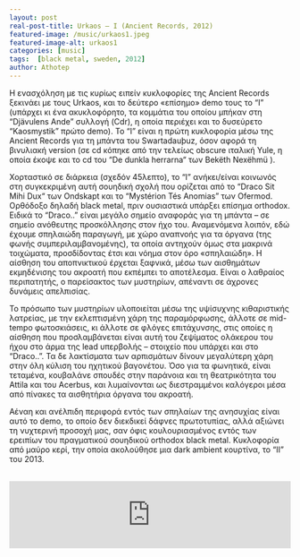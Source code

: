 ```yaml
---
layout: post
real-post-title: Urkaos – I (Ancient Records, 2012)
featured-image: /music/urkaos1.jpeg
featured-image-alt: urkaos1
categories: [music]
tags:  [black metal, sweden, 2012]
author: Athotep
---
```


Η ενασχόληση με τις κυρίως ειπείν κυκλοφορίες της Ancient Records ξεκινάει με τους Urkaos, και το δεύτερο «επίσημο» demo τους το “I” (υπάρχει κι ένα ακυκλοφόρητο, τα κομμάτια του οποίου μπήκαν στη “Djävulens Ande” συλλογή (Cdr), η οποία περιέχει και το δυσεύρετο “Kaosmystik” πρώτο demo). Το “I” είναι η πρώτη κυκλοφορία μέσω της Ancient Records για τη μπάντα του Swartadauþuz, όσον αφορά τη βινυλιακή version (σε cd κόπηκε από την τελείως obscure ιταλική Yule, η οποία έκοψε και το cd του “De dunkla herrarna“ των Bekëth Nexëhmü ).

Χορταστικό σε διάρκεια (σχεδόν 45λεπτο), το “I” ανήκει/είναι κοινωνός στη συγκεκριμένη αυτή σουηδική σχολή που ορίζεται από το “Draco Sit Mihi Dux“ των Ondskapt και το “Mystérion Tés Anomias” των Ofermod. Ορθόδοξο δηλαδή black metal, πριν ουσιαστικά υπάρξει επίσημα orthodox. Ειδικά το “Draco..” είναι μεγάλο σημείο αναφοράς για τη μπάντα – σε σημείο ανόθευτης προσκόλλησης στον ήχο του. Αναμενόμενα λοιπόν, εδώ έχουμε σπηλαιώδη παραγωγή, με χώρο αναπνοής για τα όργανα (της φωνής συμπεριλαμβανομένης), τα οποία αντηχούν όμως στα μακρινά τοιχώματα, προσδίδοντας έτσι και νόημα στον όρο «σπηλαιώδη». Η αίσθηση του αποπνικτικού έρχεται ξαφνικά, μέσω των αισθημάτων εκμηδένισης του ακροατή που εκπέμπει το αποτέλεσμα. Είναι ο λαθραίος περιπατητής, ο παρείσακτος των μυστηρίων, απέναντι σε άχρονες δυνάμεις απελπισίας.

Το πρόσωπο των μυστηρίων υλοποιείται μέσω της υψίσυχνης κιθαριστικής λατρείας, με την εκλεπτισμένη χάρη της παραμόρφωσης, άλλοτε σε mid-tempo φωτοσκιάσεις, κι άλλοτε σε φλόγες επιτάχυνσης, στις οποίες η αίσθηση που προσλαμβάνεται είναι αυτή του ζεψίματος ολάκερου του ήχου στο άρμα της lead υπερβολής – στοιχείο που υπάρχει και στο “Draco..”. Τα δε λακτίσματα των αρπισμάτων δίνουν μεγαλύτερη χάρη στην όλη κύλιση του ηχητικού βαγονέτου. Όσο για τα φωνητικά, είναι τεταμένα, κουβαλάνε σπουδές στην παράνοια και τη θεατρικότητα του Attila και του Acerbus, και λυμαίνονται ως διεστραμμένοι καλόγεροι μέσα από πίνακες τα αισθητήρια όργανα του ακροατή.

Αέναη και ανέλπιδη περιφορά εντός των σπηλαίων της ανησυχίας είναι αυτό το demo, το οποίο δεν διεκδικεί δάφνες πρωτοτυπίας, αλλά αξιώνει τη νυχτερινή προσοχή μας, σαν όφις κουλουριασμένος εντός των ερειπίων του πραγματικού σουηδικού orthodox black metal. Κυκλοφορία από μαύρο κερί, την οποία ακολούθησε μια dark ambient κουρτίνα, το “II” του 2013.  
<br>
<iframe style="border: 0; width: 100%; height: 120px;" src="https://bandcamp.com/EmbeddedPlayer/album=517150299/size=large/bgcol=ffffff/linkcol=0687f5/tracklist=false/artwork=small/transparent=true/" seamless><a href="http://mysticismproductions.bandcamp.com/album/urkaos-i">Urkaos I by Urkaos</a></iframe>
